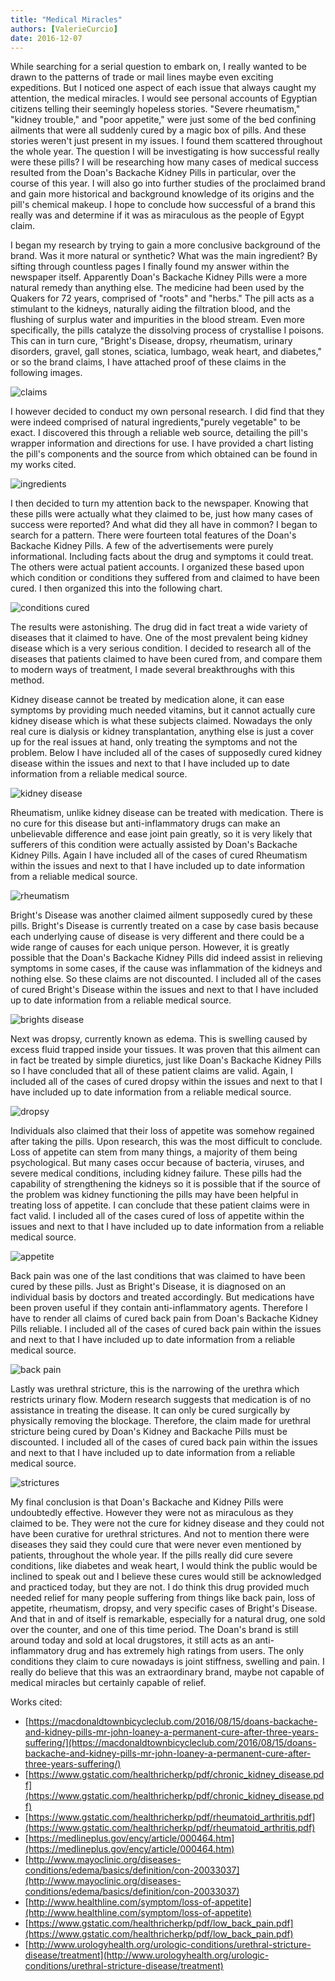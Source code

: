 ```yaml
---
title: "Medical Miracles"
authors: [ValerieCurcio]
date: 2016-12-07
---
```

While searching for a serial question to embark on, I really wanted to be drawn
to the patterns of trade or mail lines maybe even exciting expeditions.  But
I noticed one aspect of each issue that always caught my attention, the medical
miracles.  I would see personal accounts of Egyptian citizens telling their
seemingly hopeless stories.  "Severe rheumatism," "kidney trouble," and "poor
appetite," were just some of the bed confining ailments that were all suddenly
cured by a magic box of pills.  And these stories weren't just present in my issues.
I found them scattered throughout the whole year.  The question I will be
investigating is how successful really were these pills? I will be
researching how many cases of medical success resulted from the Doan's Backache
Kidney Pills in particular, over the course of this year.  I will also go into
further studies of the proclaimed brand and gain more historical and background
knowledge of its origins and the pill's chemical makeup.  I hope to conclude
how successful of a brand this really was and determine if it was as miraculous
as the people of Egypt claim.

I began my research by trying to gain a more conclusive background of the
brand.  Was it more natural or synthetic? What was the main ingredient? By
sifting through countless pages I finally found my answer within the newspaper
itself.   Apparently Doan's Backache Kidney Pills were a more natural remedy
than anything else.  The medicine had been used by the Quakers for 72 years,
comprised of "roots" and "herbs."  The pill acts as a stimulant to the kidneys,
naturally aiding the filtration blood, and the flushing of surplus water and
impurities in the blood stream.  Even more specifically, the pills catalyze the
dissolving process of crystallise I poisons.  This can in turn cure, "Bright's
Disease, dropsy, rheumatism, urinary disorders, gravel, gall stones, sciatica,
lumbago, weak heart, and diabetes," or so the brand claims, I have attached proof
of these claims in the following images.

![claims](curcio-claims.png)

I however decided to conduct my own personal research.  I did find that they
were indeed comprised of natural ingredients,"purely vegetable" to be exact.  I
discovered this through a reliable web source, detailing the pill's wrapper
information and directions for use.  I have provided a chart listing the
pill's components and the source from which obtained can be found in my works
cited.

![ingredients](curcio-ingredients.png)

I then decided to turn my attention back to the newspaper.  Knowing that
these pills were actually what they claimed to be, just how many cases of success
were reported?  And what did they all have in common?  I began to search for a
pattern.  There were fourteen total features of the Doan's Backache Kidney Pills.
A few of the advertisements were purely informational.  Including facts about the
drug and symptoms it could treat.  The others were actual patient accounts.  I
organized these based upon which condition or conditions they suffered from and
claimed to have  been cured.  I then organized this into the following chart.

![conditions cured](curcio-conditions-cured.png)

The results were astonishing.  The drug did in fact treat a wide variety of
diseases that it claimed to have.  One of the most prevalent being kidney disease
which is a very serious condition.  I decided to research all of the diseases
that patients claimed to have been cured from, and compare them to modern ways of
treatment, I made several breakthroughs with this method.

Kidney disease cannot be treated by medication alone, it can ease symptoms
by providing much needed vitamins, but it cannot actually cure kidney disease
which is what these subjects claimed.  Nowadays the only real cure is dialysis or
kidney transplantation, anything else is just a cover up for the real issues at hand,
only treating the symptoms and not the problem.  Below I have included all of the
cases of supposedly cured kidney disease within the issues and next to that I have
included up to date information from a reliable medical source.

![kidney disease](curcio-kidney-disease.png)

Rheumatism, unlike kidney disease can be treated with medication.  There is
no cure for this disease but anti-inflammatory drugs can make an unbelievable
difference and ease joint pain greatly, so it is very likely that sufferers of
this condition were actually assisted by Doan's Backache Kidney Pills.  Again I
have included all of the cases of cured Rheumatism within the issues and next to
that I have included up to date information from a reliable medical source.

![rheumatism](curcio-rheumatism.png)

Bright's Disease was another claimed ailment supposedly cured by these pills.
Bright's Disease is currently treated on a case by case basis because each
underlying cause of disease is very different and there could be a wide range of
causes for each unique person.  However, it is greatly possible that the Doan's
Backache Kidney Pills did indeed assist in relieving symptoms in some cases,
if the cause was inflammation of the kidneys and nothing else.  So these claims
are not discounted.  I included all of the cases of cured Bright's Disease within
the issues and next to that I have included up to date information from a
reliable medical source.

![brights disease](curcio-brights-disease.png)

Next was dropsy, currently known as edema.  This is swelling caused by
excess fluid trapped inside your tissues.  It was proven that this ailment can
in fact be treated by simple diuretics, just like Doan's Backache Kidney Pills
so I have concluded that all of these patient claims are valid.  Again, I
included all of the cases of cured dropsy within the issues and next to that I
have included up to date information from a reliable medical source.

![dropsy](curcio-dropsy.png)

Individuals also claimed that their loss of appetite was somehow regained
after taking the pills.  Upon research, this was the most difficult to conclude.
Loss of appetite can stem from many things, a majority of them being
psychological.  But many cases occur because of bacteria, viruses, and severe
medical conditions, including kidney failure.  These pills had the capability of
strengthening the kidneys so it is possible that if the source of the problem
was kidney functioning the pills may have been helpful in treating loss of
appetite.  I can conclude that these patient claims were in fact valid.  I
included all of the cases cured of loss of appetite within the issues and next to
that I have included up to date information from a reliable medical source.

![appetite](curcio-appetite.png)

Back pain was one of the last conditions that was claimed to have been
cured by these pills.  Just as Bright's Disease, it is diagnosed on an
individual basis by doctors and treated accordingly.  But medications have been
proven useful if they contain anti-inflammatory agents.  Therefore I have to
render all claims of cured back pain from Doan's Backache Kidney Pills reliable.
I included all of the cases of cured back pain within the issues and next to that I
have included up to date information from a reliable medical source.

![back pain](curcio-back-pain.png)

Lastly was urethral stricture, this is the narrowing of the urethra which
restricts urinary flow.  Modern research suggests that medication is of no
assistance in treating the disease.  It can only be cured surgically by physically
removing the blockage.  Therefore, the claim made for urethral stricture being
cured by Doan's Kidney and Backache Pills must be discounted.  I included all of
the cases of cured back pain within the issues and next to that I have included
up to date information from a reliable medical source.

![strictures](curcio-strictures.png)

My final conclusion is that Doan's Backache and Kidney Pills were
undoubtedly effective.  However they were not as miraculous as they claimed to be.
They were not the cure for kidney disease and they could not have been curative
for urethral strictures.  And not to mention there were diseases they said they
could cure that were never even mentioned by patients, throughout the whole year.
If the pills really did cure severe conditions, like diabetes and weak heart, I
would think the public would be inclined to speak out and I believe these cures
would still be acknowledged and practiced today, but they are not.  I do think
this drug provided much needed relief for many people suffering from things like
back pain, loss of appetite, rheumatism, dropsy, and very specific cases of
Bright's Disease.  And that in and of itself is remarkable, especially for a natural
drug, one sold over the counter, and one of this time period.  The Doan's brand
is still around today and sold at local drugstores, it still acts as an anti-
inflammatory drug and has extremely high ratings from users.  The only conditions
they claim to cure nowadays is joint stiffness, swelling and pain.  I really do
believe that this was an extraordinary brand, maybe not capable of medical
miracles but certainly capable of relief.

Works cited:
- [https://macdonaldtownbicycleclub.com/2016/08/15/doans-backache-and-kidney-pills-mr-john-loaney-a-permanent-cure-after-three-years-suffering/](https://macdonaldtownbicycleclub.com/2016/08/15/doans-backache-and-kidney-pills-mr-john-loaney-a-permanent-cure-after-three-years-suffering/)
- [https://www.gstatic.com/healthricherkp/pdf/chronic_kidney_disease.pdf](https://www.gstatic.com/healthricherkp/pdf/chronic_kidney_disease.pdf)
- [https://www.gstatic.com/healthricherkp/pdf/rheumatoid_arthritis.pdf](https://www.gstatic.com/healthricherkp/pdf/rheumatoid_arthritis.pdf)
- [https://medlineplus.gov/ency/article/000464.htm](https://medlineplus.gov/ency/article/000464.htm)
- [http://www.mayoclinic.org/diseases-conditions/edema/basics/definition/con-20033037](http://www.mayoclinic.org/diseases-conditions/edema/basics/definition/con-20033037)
- [http://www.healthline.com/symptom/loss-of-appetite](http://www.healthline.com/symptom/loss-of-appetite)
- [https://www.gstatic.com/healthricherkp/pdf/low_back_pain.pdf](https://www.gstatic.com/healthricherkp/pdf/low_back_pain.pdf)
- [http://www.urologyhealth.org/urologic-conditions/urethral-stricture-disease/treatment](http://www.urologyhealth.org/urologic-conditions/urethral-stricture-disease/treatment) 
